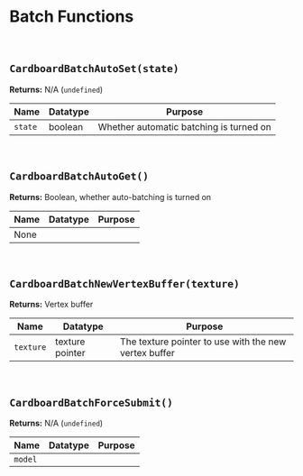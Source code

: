 # Batch Functions

&nbsp;

## `CardboardBatchAutoSet(state)`

**Returns:** N/A (`undefined`)

|Name   |Datatype|Purpose                                |
|-------|--------|---------------------------------------|
|`state`|boolean |Whether automatic batching is turned on|

&nbsp;

## `CardboardBatchAutoGet()`

**Returns:** Boolean, whether auto-batching is turned on

|Name|Datatype|Purpose|
|----|--------|-------|
|None|        |       |

&nbsp;

## `CardboardBatchNewVertexBuffer(texture)`

**Returns:** Vertex buffer

|Name     |Datatype       |Purpose                                              |
|---------|---------------|-----------------------------------------------------|
|`texture`|texture pointer|The texture pointer to use with the new vertex buffer|

&nbsp;

## `CardboardBatchForceSubmit()`

**Returns:** N/A (`undefined`)

|Name   |Datatype|Purpose|
|-------|--------|-------|
|`model`|        |       |